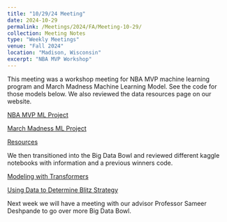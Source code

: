 ```yaml
---
title: "10/29/24 Meeting"
date: 2024-10-29 
permalink: /Meetings/2024/FA/Meeting-10-29/
collection: Meeting Notes
type: "Weekly Meetings"
venue: "Fall 2024"
location: "Madison, Wisconsin"
excerpt: "NBA MVP Workshop"
---
```

This meeting was a workshop meeting for NBA MVP machine learning program and March Madness Machine Learning Model. See the code for those models below. We also reviewed the data resources page on our website.

[NBA MVP ML Project](/projects/MaxRotblut/NBA-MVP)

[March Madness ML Project](https://github.com/ssfb1430/March-Madness-Machine-Learning-Model/blob/main/Model)

[Resources](/resources/)

We then transitioned into the Big Data Bowl and reviewed different kaggle notebooks with information and a previous winners code.

[Modeling with Transformers](https://www.kaggle.com/code/pvabish/modeling-with-transformers-by-sumersports)

[Using Data to Determine Blitz Strategy](https://www.kaggle.com/code/dominicborsani/using-data-to-determine-blitz-strategy/notebook)

Next week we will have a meeting with our advisor Professor Sameer Deshpande to go over more Big Data Bowl.
